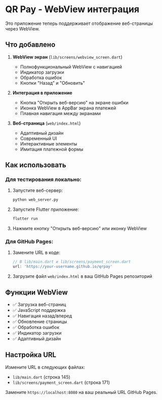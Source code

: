 # QR Pay - WebView интеграция

Это приложение теперь поддерживает отображение веб-страницы через WebView.

## Что добавлено

1. **WebView экран** (`lib/screens/webview_screen.dart`)
   - Полнофункциональный WebView с навигацией
   - Индикатор загрузки
   - Обработка ошибок
   - Кнопки "Назад" и "Обновить"

2. **Интеграция в приложение**
   - Кнопка "Открыть веб-версию" на экране ошибки
   - Иконка WebView в AppBar экрана платежей
   - Плавная навигация между экранами

3. **Веб-страница** (`web/index.html`)
   - Адаптивный дизайн
   - Современный UI
   - Интерактивные элементы
   - Имитация платежной формы

## Как использовать

### Для тестирования локально:

1. Запустите веб-сервер:
   ```bash
   python web_server.py
   ```

2. Запустите Flutter приложение:
   ```bash
   flutter run
   ```

3. Нажмите кнопку "Открыть веб-версию" или иконку WebView

### Для GitHub Pages:

1. Замените URL в коде:
   ```dart
   // В lib/main.dart и lib/screens/payment_screen.dart
   url: 'https://your-username.github.io/qrpay'
   ```

2. Загрузите файл `web/index.html` в ваш GitHub Pages репозиторий

## Функции WebView

- ✅ Загрузка веб-страниц
- ✅ JavaScript поддержка
- ✅ Навигация назад/вперед
- ✅ Обновление страницы
- ✅ Обработка ошибок
- ✅ Индикатор загрузки
- ✅ Адаптивный дизайн

## Настройка URL

Измените URL в следующих файлах:
- `lib/main.dart` (строка 145)
- `lib/screens/payment_screen.dart` (строка 171)

Замените `https://localhost:8080` на ваш реальный URL GitHub Pages.
